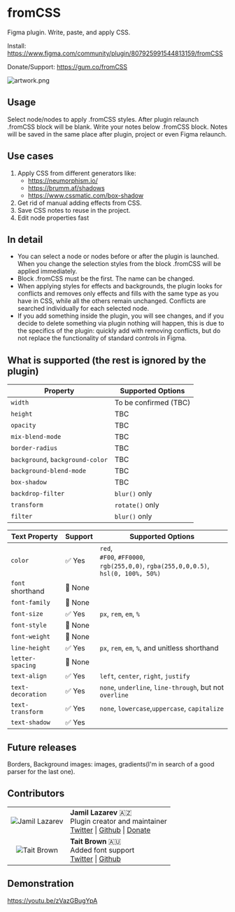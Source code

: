 # fromCSS

Figma plugin. Write, paste, and apply CSS.

Install: https://www.figma.com/community/plugin/807925991544813159/fromCSS

Donate/Support: https://gum.co/fromCSS

![artwork.png](https://i.imgur.com/UielVtc.png)

## Usage
Select node/nodes to apply .fromCSS styles. After plugin relaunch .fromCSS block will be blank.
Write your notes below .fromCSS block. Notes will be saved in the same place after plugin, project or even Figma relaunch.

## Use cases
1. Apply CSS from different generators like:
    * https://neumorphism.io/
    * https://brumm.af/shadows
    * https://www.cssmatic.com/box-shadow
2. Get rid of manual adding effects from CSS.
3. Save CSS notes to reuse in the project.
4. Edit node properties fast

## In detail
* You can select a node or nodes before or after the plugin is launched. When you change the selection styles from the block .fromCSS will be applied immediately.
* Block .fromCSS must be the first. The name can be changed.
* When applying styles for effects and backgrounds, the plugin looks for conflicts and removes only effects and fills with the same type as you have in CSS, while all the others remain unchanged. Conflicts are searched individually for each selected node.
* If you add something inside the plugin, you will see changes, and if you decide to delete something via plugin nothing will happen, this is due to the specifics of the plugin: quickly add with removing conflicts, but do not replace the functionality of standard controls in Figma.

## What is supported (the rest is ignored by the plugin)

| Property | Supported Options
| -- | -- |
| `width` | To be confirmed (TBC) |
| `height` | TBC |
| `opacity` | TBC |
| `mix-blend-mode` | TBC |
| `border-radius` | TBC |
| `background`, `background-color` | TBC |
| `background-blend-mode` | TBC |
| `box-shadow` | TBC |
| `backdrop-filter` | `blur()` only |
| `transform` | `rotate()` only |
| `filter` | `blur()` only |


| Text Property | Support | Supported Options
| -- | -- | -- |
| `color` | ✅ Yes |  `red`, <br />`#F00`, `#FF0000`, <br />`rgb(255,0,0)`, `rgba(255,0,0,0.5)`,<br />`hsl(0, 100%, 50%)` |
| `font` shorthand | 🛑 None |
| `font-family` | 🛑 None |
| `font-size` | ✅ Yes | `px`, `rem`, `em`, `%`
| `font-style` | 🛑 None |
| `font-weight` | 🛑 None |
| `line-height` | ✅ Yes | `px`, `rem`, `em`, `%`, and unitless shorthand
| `letter-spacing` | 🛑 None |
| `text-align` | ✅ Yes | `left`, `center`, `right`, `justify` |
| `text-decoration` | ✅ Yes | `none`, `underline`, `line-through`, but not `overline` |
| `text-transform` | ✅ Yes | `none`, `lowercase`,`uppercase`, `capitalize` |
| `text-shadow` | ✅ Yes |


## Future releases
Borders, Background images: images, gradients(I'm in search of a good parser for the last one).

## Contributors
| | | 
| :--: | -- |
| ![Jamil Lazarev](https://i.imgur.com/Rv0ozyq.png) | **Jamil Lazarev** 🇦🇿<br /> Plugin creator and maintainer <br /> [Twitter](https://twitter.com/jamillazarev) \| [Github](https://github.com/jamillazarev) \| [Donate](https://gum.co/fromCSS) |
| ![Tait Brown](https://i.imgur.com/4AyJfy2.png) | **Tait Brown** 🇦🇺<br /> Added font support <br />[Twitter](https://twitter.com/taitems) \| [Github](https://github.com/taitems)  |

## Demonstration
https://youtu.be/zVazGBugYpA
